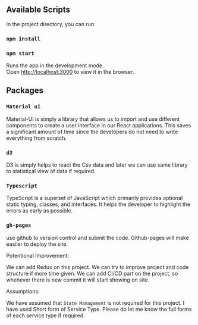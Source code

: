 ## Available Scripts

In the project directory, you can run:
### `npm install`
### `npm start`

Runs the app in the development mode.\
Open [http://localhost:3000](http://localhost:3000) to view it in the browser.

## Packages

### `Material ui`

Material-UI is simply a library that allows us to import and use different components to create a user interface in our React applications. This saves a significant amount of time since the developers do not need to write everything from scratch.


### `d3`

D3 is simply helps to react the Csv data and later we can use same library to statistical view of data if required.

### `Typescript`

TypeScript is a superset of JavaScript which primarily provides optional static typing, classes, and interfaces. It helps the developer to highlight the errors as early as possible.

### `gh-pages`

use github to version control and submit the code. Github-pages will make easiler to deploy the site.

Potentional Improvement: 

We can add Redux on this project.
We can try to improve project and code structure if more time given.
We can add CI/CD part on the project, so whenever there is new commit it will start showing on site.

Assumptions:

We have assumed that `State Management` is not required for this project.
I have used Short form of Service Type. Please do let me know the full forms of each service type if required.

